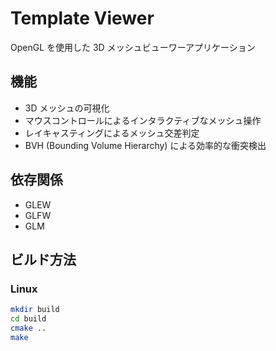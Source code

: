 # Template Viewer

OpenGL を使用した 3D メッシュビューワーアプリケーション

## 機能

- 3D メッシュの可視化
- マウスコントロールによるインタラクティブなメッシュ操作
- レイキャスティングによるメッシュ交差判定
- BVH (Bounding Volume Hierarchy) による効率的な衝突検出

## 依存関係

- GLEW
- GLFW
- GLM

## ビルド方法

### Linux
```bash
mkdir build
cd build
cmake ..
make
